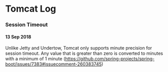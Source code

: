 # Tomcat Log

### Session Timeout

#### 13 Sep 2018

Unlike Jetty and Undertow, Tomcat only supports minute precision for session timeout. Any value that is greater than zero is converted to minutes with a minimum of 1 minute
(https://github.com/spring-projects/spring-boot/issues/7383#issuecomment-260383745)
